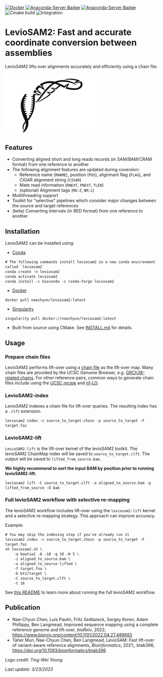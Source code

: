 [![Docker](https://img.shields.io/docker/v/naechyun/leviosam2?label=Docker)](https://hub.docker.com/r/naechyun/leviosam2)
[![Anaconda-Server Badge](https://anaconda.org/bioconda/leviosam2/badges/version.svg)](https://anaconda.org/bioconda/leviosam2)
[![Anaconda-Server Badge](https://anaconda.org/bioconda/leviosam2/badges/downloads.svg)](https://anaconda.org/bioconda/leviosam2)
![Cmake build](https://github.com/milkschen/leviosam2/actions/workflows/cmake_htslib_v1.16.yml/badge.svg)
![Integration](https://github.com/milkschen/leviosam2/actions/workflows/integration-test.yml/badge.svg)

# LevioSAM2: Fast and accurate coordinate conversion between assemblies

LevioSAM2 lifts over alignments accurately and efficiently using a chain file.

<picture>
  <source media="(prefers-color-scheme: dark)" srcset="./figures/levioSAM_S_bw_dark.png"  width="300">
  <img alt="Text changing depending on mode. Light: 'So light!' Dark: 'So dark!'" src="./figures/levioSAM_S_bw.png"  width="300">
</picture>

## Features

- Converting aligned short and long reads records (in SAM/BAM/CRAM format) from one reference to another
- The following alignment features are updated during coversion:
    - Reference name (`RNAME`), position (`POS`), alignmant flag (`FLAG`), and CIGAR alignment string (`CIGAR`)
    - Mate read information (`RNEXT`, `PNEXT`, `TLEN`)
    - (optional) Alignment tags (`MD:Z`, `NM:i`)
- Multithreading support
- Toolkit for "selective" pipelines which consider major changes between the source and target references
- (beta) Converting intervals (in BED format) from one reference to another

## Installation

LevioSAM2 can be installed using:

- [Conda](https://anaconda.org/bioconda/leviosam2)

```
# The following commands install leviosam2 in a new conda environment called `leviosam2`
conda create -n leviosam2
conda activate leviosam2
conda install -c bioconda -c conda-forge leviosam2
```

- [Docker](https://hub.docker.com/r/naechyun/leviosam2)
```
docker pull naechyun/leviosam2:latest
```

- [Singularity](https://hub.docker.com/r/naechyun/leviosam2)
```
singularity pull docker://naechyun/leviosam2:latest
```

- Built from source using CMake. See [INSTALL.md](INSTALL.md) for details.


## Usage

### Prepare chain files

LevioSAM2 performs lift-over using a [chain file](http://hgw1.soe.ucsc.edu/goldenPath/help/chain.html) as the lift-over map.
Many chain files are provided by the UCSC Genome Browser, e.g. [GRCh38-related chains](https://hgdownload.soe.ucsc.edu/goldenPath/hg38/liftOver/).
For other reference pairs, common ways to generate chain files include using the [UCSC recipe](http://genomewiki.ucsc.edu/index.php/LiftOver_Howto) and [nf-LO](https://github.com/evotools/nf-LO).

### LevioSAM2-index

LevioSAM2 indexes a chain file for lift-over queries. The resulting index has a `.clft` extension.

```
leviosam2 index -c source_to_target.chain -p source_to_target -F target.fai
```

### LevioSAM2-lift

`LevioSAM2-lift` is the lift-over kernel of the levioSAM2 toolkit. 
The levioSAM2 ChainMap index will be saved to `source_to_target.clft`. The output will be saved to `lifted_from_source.bam`.

__We highly recommend to sort the input BAM by position prior to running levioSAM2-lift.__

```
leviosam2 lift -C source_to_target.clft -a aligned_to_source.bam -p lifted_from_source -O bam
```


### Full levioSAM2 workflow with selective re-mapping

The levioSAM2 workflow includes lift-over using the `leviosam2-lift` kernel and a selective re-mapping strategy. This approach can improve accuracy.

Example:
```
# You may skip the indexing step if you've already run it
leviosam2 index -c source_to_target.chain -p source_to_target -F target.fai
sh leviosam2.sh \
    -a bowtie2 -A -10 -q 10 -H 5 \
    -i aligned_to_source.bam \
    -o aligned_to_source-lifted \
    -f target.fna \
    -b bt2/target \
    -C source_to_target.clft \
    -t 16
```

See [this README](https://github.com/milkschen/leviosam2/blob/main/workflow/README.md) to learn more about running the full levioSAM2 workflow.


## Publication

-  Nae-Chyun Chen, Luis Paulin, Fritz Sedlazeck, Sergey Koren, Adam Phillippy, Ben Langmead, Improved sequence mapping using a complete reference genome and lift-over, _bioRxiv_, 2022; https://www.biorxiv.org/content/10.1101/2022.04.27.489683
- Taher Mun, Nae-Chyun Chen, Ben Langmead, LevioSAM: Fast lift-over of variant-aware reference alignments, _Bioinformatics_, 2021;, btab396, https://doi.org/10.1093/bioinformatics/btab396


_Logo credit: Ting-Wei Young_

_Last update: 3/23/2023_
